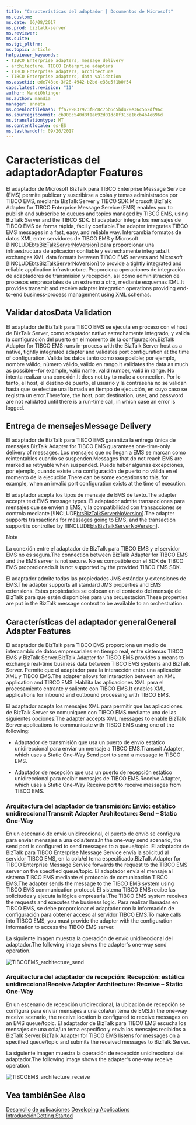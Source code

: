 ```yaml
---
title: "Características del adaptador | Documentos de Microsoft"
ms.custom: 
ms.date: 06/08/2017
ms.prod: biztalk-server
ms.reviewer: 
ms.suite: 
ms.tgt_pltfrm: 
ms.topic: article
helpviewer_keywords:
- TIBCO Enterprise adapters, message delivery
- architecture, TIBCO Enterprise adapters
- TIBCO Enterprise adapters, architecture
- TIBCO Enterprise adapters, data validation
ms.assetid: ede748ce-3f28-4942-b2bd-e38e5f1b0f54
caps.latest.revision: "11"
author: MandiOhlinger
ms.author: mandia
manager: anneta
ms.openlocfilehash: ffa789837973f8c8c7bb6c5bd428e36c562df96c
ms.sourcegitcommit: cb908c540d8f1a692d01dc8f313e16cb4b4e696d
ms.translationtype: MT
ms.contentlocale: es-ES
ms.lasthandoff: 09/20/2017
---
```

# <a name="adapter-features"></a><span data-ttu-id="296bf-102">Características del adaptador</span><span class="sxs-lookup"><span data-stu-id="296bf-102">Adapter Features</span></span>
<span data-ttu-id="296bf-103">El adaptador de Microsoft BizTalk para TIBCO Enterprise Message Service (EMS) permite publicar y suscribirse a colas y temas administrados por TIBCO EMS, mediante BizTalk Server y TIBCO SDK.</span><span class="sxs-lookup"><span data-stu-id="296bf-103">Microsoft BizTalk Adapter for TIBCO Enterprise Message Service (EMS) enables you to publish and subscribe to queues and topics managed by TIBCO EMS, using BizTalk Server and the TIBCO SDK.</span></span> <span data-ttu-id="296bf-104">El adaptador integra los mensajes de TIBCO EMS de forma rápida, fácil y confiable.</span><span class="sxs-lookup"><span data-stu-id="296bf-104">The adapter integrates TIBCO EMS messages in a fast, easy, and reliable way.</span></span> <span data-ttu-id="296bf-105">Intercambia formatos de datos XML entre servidores de TIBCO EMS y Microsoft [!INCLUDE[btsBizTalkServerNoVersion](../includes/btsbiztalkservernoversion-md.md)] para proporcionar una infraestructura de aplicación confiable y estrechamente integrada.</span><span class="sxs-lookup"><span data-stu-id="296bf-105">It exchanges XML data formats between TIBCO EMS servers and Microsoft [!INCLUDE[btsBizTalkServerNoVersion](../includes/btsbiztalkservernoversion-md.md)] to provide a tightly integrated and reliable application infrastructure.</span></span> <span data-ttu-id="296bf-106">Proporciona operaciones de integración de adaptadores de transmisión y recepción, así como administración de procesos empresariales de un extremo a otro, mediante esquemas XML.</span><span class="sxs-lookup"><span data-stu-id="296bf-106">It provides transmit and receive adapter integration operations providing end-to-end business-process management using XML schemas.</span></span>  
  
## <a name="data-validation"></a><span data-ttu-id="296bf-107">Validar datos</span><span class="sxs-lookup"><span data-stu-id="296bf-107">Data Validation</span></span>  
 <span data-ttu-id="296bf-108">El adaptador de BizTalk para TIBCO EMS se ejecuta en proceso con el host de BizTalk Server, como adaptador nativo estrechamente integrado, y valida la configuración del puerto en el momento de la configuración.</span><span class="sxs-lookup"><span data-stu-id="296bf-108">BizTalk Adapter for TIBCO EMS runs in-process with the BizTalk Server host as a native, tightly integrated adapter and validates port configuration at the time of configuration.</span></span> <span data-ttu-id="296bf-109">Valida los datos tanto como sea posible; por ejemplo, nombre válido, número válido, válido en rango.</span><span class="sxs-lookup"><span data-stu-id="296bf-109">It validates the data as much as possible--for example, valid name, valid number, valid in range.</span></span> <span data-ttu-id="296bf-110">No intenta realizar una conexión.</span><span class="sxs-lookup"><span data-stu-id="296bf-110">It does not try to make a connection.</span></span> <span data-ttu-id="296bf-111">Por lo tanto, el host, el destino de puerto, el usuario y la contraseña no se validan hasta que se efectúe una llamada en tiempo de ejecución, en cuyo caso se registra un error.</span><span class="sxs-lookup"><span data-stu-id="296bf-111">Therefore, the host, port destination, user, and password are not validated until there is a run-time call, in which case an error is logged.</span></span>  
  
## <a name="message-delivery"></a><span data-ttu-id="296bf-112">Entrega de mensajes</span><span class="sxs-lookup"><span data-stu-id="296bf-112">Message Delivery</span></span>  
 <span data-ttu-id="296bf-113">El adaptador de BizTalk para TIBCO EMS garantiza la entrega única de mensajes.</span><span class="sxs-lookup"><span data-stu-id="296bf-113">BizTalk Adapter for TIBCO EMS guarantees one-time-only delivery of messages.</span></span> <span data-ttu-id="296bf-114">Los mensajes que no llegan a EMS se marcan como reintentables cuando se suspenden.</span><span class="sxs-lookup"><span data-stu-id="296bf-114">Messages that do not reach EMS are marked as retryable when suspended.</span></span> <span data-ttu-id="296bf-115">Puede haber algunas excepciones, por ejemplo, cuando existe una configuración de puerto no válida en el momento de la ejecución.</span><span class="sxs-lookup"><span data-stu-id="296bf-115">There can be some exceptions to this, for example, when an invalid port configuration exists at the time of execution.</span></span>  
  
 <span data-ttu-id="296bf-116">El adaptador acepta los tipos de mensaje de EMS de texto.</span><span class="sxs-lookup"><span data-stu-id="296bf-116">The adapter accepts text EMS message types.</span></span>  <span data-ttu-id="296bf-117">El adaptador admite transacciones para mensajes que se envíen a EMS, y la compatibilidad con transacciones se controla mediante [!INCLUDE[btsBizTalkServerNoVersion](../includes/btsbiztalkservernoversion-md.md)].</span><span class="sxs-lookup"><span data-stu-id="296bf-117">The adapter supports transactions for messages going to EMS, and the transaction support is controlled by [!INCLUDE[btsBizTalkServerNoVersion](../includes/btsbiztalkservernoversion-md.md)].</span></span>  
  
> [!NOTE]
>  <span data-ttu-id="296bf-118">La conexión entre el adaptador de BizTalk para TIBCO EMS y el servidor EMS no es segura.</span><span class="sxs-lookup"><span data-stu-id="296bf-118">The connection between BizTalk Adapter for TIBCO EMS and the EMS server is not secure.</span></span> <span data-ttu-id="296bf-119">No es compatible con el SDK de TIBCO EMS proporcionado.</span><span class="sxs-lookup"><span data-stu-id="296bf-119">It is not supported by the provided TIBCO EMS SDK.</span></span>  
  
 <span data-ttu-id="296bf-120">El adaptador admite todas las propiedades JMS estándar y extensiones de EMS.</span><span class="sxs-lookup"><span data-stu-id="296bf-120">The adapter supports all standard JMS properties and EMS extensions.</span></span> <span data-ttu-id="296bf-121">Estas propiedades se colocan en el contexto del mensaje de BizTalk para que estén disponibles para una orquestación.</span><span class="sxs-lookup"><span data-stu-id="296bf-121">These properties are put in the BizTalk message context to be available to an orchestration.</span></span>  
  
## <a name="general-adapter-features"></a><span data-ttu-id="296bf-122">Características del adaptador general</span><span class="sxs-lookup"><span data-stu-id="296bf-122">General Adapter Features</span></span>  
 <span data-ttu-id="296bf-123">El adaptador de BizTalk para TIBCO EMS proporciona un medio de intercambio de datos empresariales en tiempo real, entre sistemas TIBCO EMS y BizTalk Server.</span><span class="sxs-lookup"><span data-stu-id="296bf-123">BizTalk Adapter for TIBCO EMS provides a means to exchange real-time business data between TIBCO EMS systems and BizTalk Server.</span></span> <span data-ttu-id="296bf-124">Permite que el adaptador para la interacción entre una aplicación XML y TIBCO EMS.</span><span class="sxs-lookup"><span data-stu-id="296bf-124">The adapter allows for interaction between an XML application and TIBCO EMS.</span></span> <span data-ttu-id="296bf-125">Habilita las aplicaciones XML para el procesamiento entrante y saliente con TIBCO EMS.</span><span class="sxs-lookup"><span data-stu-id="296bf-125">It enables XML applications for inbound and outbound processing with TIBCO EMS.</span></span>  
  
 <span data-ttu-id="296bf-126">El adaptador acepta los mensajes XML para permitir que las aplicaciones de BizTalk Server se comuniquen con TIBCO EMS mediante una de las siguientes opciones:</span><span class="sxs-lookup"><span data-stu-id="296bf-126">The adapter accepts XML messages to enable BizTalk Server applications to communicate with TIBCO EMS using one of the following:</span></span>  
  
-   <span data-ttu-id="296bf-127">Adaptador de transmisión que usa un puerto de envío estático unidireccional para enviar un mensaje a TIBCO EMS.</span><span class="sxs-lookup"><span data-stu-id="296bf-127">Transmit Adapter, which uses a Static One-Way Send port to send a message to TIBCO EMS.</span></span>  
  
-   <span data-ttu-id="296bf-128">Adaptador de recepción que usa un puerto de recepción estático unidireccional para recibir mensajes de TIBCO EMS.</span><span class="sxs-lookup"><span data-stu-id="296bf-128">Receive Adapter, which uses a Static One-Way Receive port to receive messages from TIBCO EMS.</span></span>  
  
### <a name="transmit-adapter-architecture-send--static-one-way"></a><span data-ttu-id="296bf-129">Arquitectura del adaptador de transmisión: Envío: estático unidireccional</span><span class="sxs-lookup"><span data-stu-id="296bf-129">Transmit Adapter Architecture: Send – Static One-Way</span></span>  
 <span data-ttu-id="296bf-130">En un escenario de envío unidireccional, el puerto de envío se configura para enviar mensajes a una cola/tema.</span><span class="sxs-lookup"><span data-stu-id="296bf-130">In the one-way send scenario, the send port is configured to send messages to a queue/topic.</span></span> <span data-ttu-id="296bf-131">El adaptador de BizTalk para TIBCO Enterprise Message Service envía la solicitud al servidor TIBCO EMS, en la cola/el tema especificado.</span><span class="sxs-lookup"><span data-stu-id="296bf-131">BizTalk Adapter for TIBCO Enterprise Message Service forwards the request to the TIBCO EMS server on the specified queue/topic.</span></span> <span data-ttu-id="296bf-132">El adaptador envía el mensaje al sistema TIBCO EMS mediante el protocolo de comunicación TIBCO EMS.</span><span class="sxs-lookup"><span data-stu-id="296bf-132">The adapter sends the message to the TIBCO EMS system using TIBCO EMS communication protocol.</span></span> <span data-ttu-id="296bf-133">El sistema TIBCO EMS recibe las solicitudes y ejecuta la lógica empresarial.</span><span class="sxs-lookup"><span data-stu-id="296bf-133">The TIBCO EMS system receives the requests and executes the business logic.</span></span> <span data-ttu-id="296bf-134">Para realizar llamadas en TIBCO EMS, se debe proporcionar el adaptador con la información de configuración para obtener acceso al servidor TIBCO EMS.</span><span class="sxs-lookup"><span data-stu-id="296bf-134">To make calls into TIBCO EMS, you must provide the adapter with the configuration information to access the TIBCO EMS server.</span></span>  
  
 <span data-ttu-id="296bf-135">La siguiente imagen muestra la operación de envío unidireccional del adaptador.</span><span class="sxs-lookup"><span data-stu-id="296bf-135">The following image shows the adapter's one-way send operation.</span></span>  
  
 ![](../core/media/tibcoems-architecture-send.gif "TIBCOEMS_architecture_send")  
  
### <a name="receive-adapter-architecture-receive--static-one-way"></a><span data-ttu-id="296bf-136">Arquitectura del adaptador de recepción: Recepción: estática unidireccional</span><span class="sxs-lookup"><span data-stu-id="296bf-136">Receive Adapter Architecture: Receive – Static One-Way</span></span>  
 <span data-ttu-id="296bf-137">En un escenario de recepción unidireccional, la ubicación de recepción se configura para enviar mensajes a una cola/un tema de EMS.</span><span class="sxs-lookup"><span data-stu-id="296bf-137">In the one-way receive scenario, the receive location is configured to receive messages on an EMS queue/topic.</span></span> <span data-ttu-id="296bf-138">El adaptador de BizTalk para TIBCO EMS escucha los mensajes de una cola/un tema específico y envía los mensajes recibidos a BizTalk Server.</span><span class="sxs-lookup"><span data-stu-id="296bf-138">BizTalk Adapter for TIBCO EMS listens for messages on a specified queue/topic and submits the received messages to BizTalk Server.</span></span>  
  
 <span data-ttu-id="296bf-139">La siguiente imagen muestra la operación de recepción unidireccional del adaptador.</span><span class="sxs-lookup"><span data-stu-id="296bf-139">The following image shows the adapter's one-way receive operation.</span></span>  
  
 ![](../core/media/tibcoems-architecture-receive.gif "TIBCOEMS_architecture_receive")  
  
## <a name="see-also"></a><span data-ttu-id="296bf-140">Vea también</span><span class="sxs-lookup"><span data-stu-id="296bf-140">See Also</span></span>  
 <span data-ttu-id="296bf-141">[Desarrollo de aplicaciones](../core/developing-applications5.md) </span><span class="sxs-lookup"><span data-stu-id="296bf-141">[Developing Applications](../core/developing-applications5.md) </span></span>  
 [<span data-ttu-id="296bf-142">Introducción</span><span class="sxs-lookup"><span data-stu-id="296bf-142">Getting Started</span></span>](../core/getting-started-with-biztalk-adapter-for-tibco-enterprise-message-service.md)